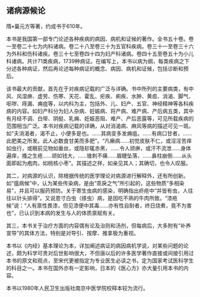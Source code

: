 ## 诸病源候论

隋•巢元方等著，约成书于610年。

本书是我国第一部专门论述各种疾病的病因、病机和证候的著作。全书五十卷。卷一至卷二十七为内科诸病。卷二十八至卷三十为五官科疾病。卷三十一至卷三十六为外科和伤科诸疾。卷三十七至卷四十四为妇产科诸病。卷四十五至卷五十为小儿科诸病。共计71类疾病，1739种病证。在编写上，本书以病为纲，每类疾病之下分述各种病证，然后再论述每种病证的概念、病因、病机和证候，包括诊断和预后。

该书最大的贡献，首先在于对疾病记载的广泛与详确。书中所列的主要病类，有中风、风湿痹、虚劳、伤寒、天花、霍乱、疟疾、痢疾、水肿、黄疸、消渴、脚气、呕哕、痔漏、痈疽等，以内科为主，包括外、儿、妇产、五官、神经精神等各科疾病的内容。如妇产科分为妇人杂病、妊娠病、将产病、难产病、产后病五类，其中有月经不调、白带、阴挺、乳痈、妊娠恶阻、难产、产后恶露等，可见所载疾病的范围相当广泛。本书对疾病记载的详确，从对消渴病、麻风等病的描述可见一斑。如“夫消渴者，渴不止，小便多是也。……其病变多发痈疽。……有病口甘者，……此肥美之所发。此人必数食甘美而多肥”。“凡癞病……初觉皮肤不仁，或淫淫苦痒如虫行，或眼前见物如垂丝，或隐轸辄赤黑，……令人顽痹，或汗不流泄……身体遍痒，搔之生疮……顽如钱大，……锥刺不痛……眉睫坠落，……鼻柱崩倒……从头面即起为疱肉，如桃核小枣”。其描述之祥，如亲见其人；其确切，也令人叹服。

其二，对病源的认识，除根据传统的医学理论对病源进行解释外，还有所创新。如“瘟病候”中，认为某些传染病，是由“乖戾之气”所引起的，这些物质“多相染易”，并且可以服药预防。关于寄生虫病的感染，明确指出疥疮中“并皆有虫，人往往以针头排得”。又说患寸白虫（绦虫）病，是因吃不熟的牛肉所致。“漆疮候”说：“人有禀性畏漆，但见漆便中其毒……亦有性自耐者，终日烧煮，竟不为害也”，已认识到本病的发生与人的体质禀赋有关。

其三，本书关于治疗方面的内容偶有论及治则和汤剂，但每病后，大多附有“补养宣导”的其体方法，特别是对导引、按摩、推拿极为重视。

本书以《内经》基本理论为本，详加阐述病证的病因病机学说，对某些问题的论述，颇为科学可贵对后世影响很大，不但唐以后的许多医学著作直接或间接引用过本书的原文和观点，至宋代更被指定为专业医生必读之书，定为国家考试医科学生的科目之一。本书在国外亦有一定影响，日本的《医心方》亦大量引用本书的内容。

本书以1980年人民卫生出版社南京中医学院校释本较为流行。
